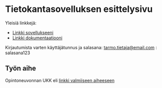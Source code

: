 # Tietokantasovelluksen esittelysivu

Yleisiä linkkejä:

* [Linkki sovellukseeni](http://lauranor.users.cs.helsinki.fi/tsoha)
* [Linkki dokumentaatiooni](https://github.com/lauranor/Tsoha-Bootstrap/blob/master/doc/dokumentaatio.pdf)

Kirjautumista varten käyttäjätunnus ja salasana:
tarmo.tietaja@email.com : salasana123

## Työn aihe

Opintoneuvonnan UKK eli [linkki valmiiseen aiheeseen](http://advancedkittenry.github.io/suunnittelu_ja_tyoymparisto/aiheet/Opintoneuvonnan_usein_kysytyt_kysymykset.html) 
